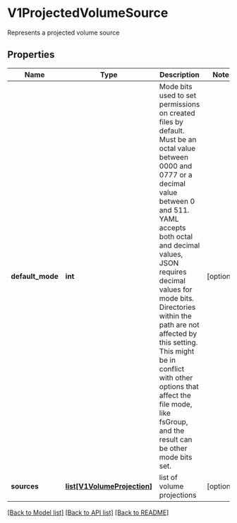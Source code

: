 # V1ProjectedVolumeSource

Represents a projected volume source

## Properties
Name | Type | Description | Notes
------------ | ------------- | ------------- | -------------
**default_mode** | **int** | Mode bits used to set permissions on created files by default. Must be an octal value between 0000 and 0777 or a decimal value between 0 and 511. YAML accepts both octal and decimal values, JSON requires decimal values for mode bits. Directories within the path are not affected by this setting. This might be in conflict with other options that affect the file mode, like fsGroup, and the result can be other mode bits set. | [optional] 
**sources** | [**list[V1VolumeProjection]**](V1VolumeProjection.md) | list of volume projections | [optional] 

[[Back to Model list]](../README.md#documentation-for-models) [[Back to API list]](../README.md#documentation-for-api-endpoints) [[Back to README]](../README.md)


